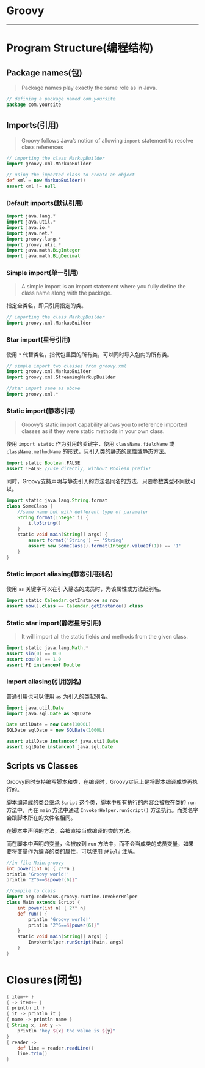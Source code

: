 # Groovy
---

# Program Structure(编程结构)
## Package names(包)
> Package names play exactly the same role as in Java.

```groovy
// defining a package named com.yoursite
package com.yoursite
```
## Imports(引用)
> Groovy follows Java’s notion of allowing `import` statement to resolve class references

```groovy
// importing the class MarkupBuilder
import groovy.xml.MarkupBuilder

// using the imported class to create an object
def xml = new MarkupBuilder()
assert xml != null
```

### Default imports(默认引用)
```groovy
import java.lang.*
import java.util.*
import java.io.*
import java.net.*
import groovy.lang.*
import groovy.util.*
import java.math.BigInteger
import java.math.BigDecimal
```

### Simple import(单一引用)
> A simple import is an import statement where you fully define the class name along with the package.

指定全类名，即只引用指定的类。

```groovy
// importing the class MarkupBuilder
import groovy.xml.MarkupBuilder
```

### Star import(星号引用)
使用 `*` 代替类名，指代包里面的所有类，可以同时导入包内的所有类。

```groovy
// simple import two classes from groovy.xml
import groovy.xml.MarkupBuilder
import groovy.xml.StreamingMarkupBuilder

//star import same as above
import groovy.xml.*
```

### Static import(静态引用)
> Groovy’s static import capability allows you to reference imported classes as if they were static methods in your own class.

使用 `import static` 作为引用的关键字，使用 `className.fieldName` 或 `className.methodName` 的形式，只引入类的静态的属性或静态方法。

```groovy
import static Boolean.FALSE
assert !FALSE //use directly, without Boolean prefix!
```

同时，Groovy支持声明与静态引入的方法名同名的方法，只要参数类型不同就可以。

```groovy
import static java.lang.String.format
class SomeClass {
    //same name but with defferent type of parameter
    String format(Integer i) {
        i.toString()
    }
    static void main(String[] args) {
        assert format('String') == 'String'
        assert new SomeClass().format(Integer.valueOf(1)) == '1'
    }
}
```

### Static import aliasing(静态引用别名)
使用 `as` 关键字可以在引入静态的成员时，为该属性或方法起别名。

```groovy
import static Calendar.getInstance as now
assert now().class == Calendar.getInstance().class
```

### Static star import(静态星号引用)
> It will import all the static fields and methods from the given class.

```groovy
import static java.lang.Math.*
assert sin(0) == 0.0
assert cos(0) == 1.0
assert PI instanceof Double
```

### Import aliasing(引用别名)
普通引用也可以使用 `as` 为引入的类起别名。

```groovy
import java.util.Date
import java.sql.Date as SQLDate

Date utilDate = new Date(1000L)
SQLDate sqlDate = new SQLDate(1000L)

assert utilDate instanceof java.util.Date
assert sqlDate instanceof java.sql.Date
```

## Scripts vs Classes
Groovy同时支持编写脚本和类，在编译时，Groovy实际上是将脚本编译成类再执行的。

脚本编译成的类会继承 `Script` 这个类，脚本中所有执行的内容会被放在类的 `run` 方法中，再在 `main` 方法中通过 `InvokerHelper.runScript()` 方法执行。而类名字会跟脚本所在的文件名相同。

在脚本中声明的方法，会被直接当成编译的类的方法。

而在脚本中声明的变量，会被放到 `run` 方法中，而不会当成类的成员变量，如果要将变量作为编译的类的属性，可以使用 `@Field` 注解。

```groovy
//in file Main.groovy
int power(int n) { 2**n }                       
println 'Groovy world!'
println "2^6==${power(6)}"

//compile to class
import org.codehaus.groovy.runtime.InvokerHelper
class Main extends Script {   
    int power(int n) { 2** n}                    
    def run() {                                 
        println 'Groovy world!'   
        println "2^6==${power(6)}"                
    }
    static void main(String[] args) {           
        InvokerHelper.runScript(Main, args)     
    }
}
```

# Closures(闭包)
```groovy
{ item++ }                                          
{ -> item++ }                                       
{ println it }                                      
{ it -> println it }                                
{ name -> println name }                            
{ String x, int y ->                                
    println "hey ${x} the value is ${y}"
}
{ reader ->                                         
    def line = reader.readLine()
    line.trim()
}
```
